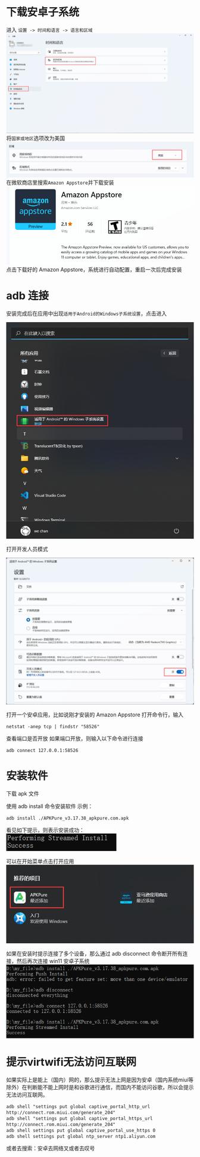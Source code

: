# 下载安卓子系统

进入 `设置 -> 时间和语言 -> 语言和区域`  
![使用win11安卓子系统-2022-03-17-16-30-41-20220317163036](https://raw.githubusercontent.com/chan-we/my_note/picbed/%E4%BD%BF%E7%94%A8win11%E5%AE%89%E5%8D%93%E5%AD%90%E7%B3%BB%E7%BB%9F-2022-03-17-16-30-41-20220317163036.png)  
将`国家或地区`选项改为美国
![使用win11安卓子系统-2022-03-17-16-33-04-20220317163301](https://raw.githubusercontent.com/chan-we/my_note/picbed/%E4%BD%BF%E7%94%A8win11%E5%AE%89%E5%8D%93%E5%AD%90%E7%B3%BB%E7%BB%9F-2022-03-17-16-33-04-20220317163301.png)  
在微软商店里搜索`Amazon Appstore`并下载安装  
![使用win11安卓子系统-2022-03-17-16-34-23-20220317163420](https://raw.githubusercontent.com/chan-we/my_note/picbed/%E4%BD%BF%E7%94%A8win11%E5%AE%89%E5%8D%93%E5%AD%90%E7%B3%BB%E7%BB%9F-2022-03-17-16-34-23-20220317163420.png)
点击下载好的 Amazon Appstore，系统进行自动配置，重启一次后完成安装

# adb 连接

安装完成后在应用中出现`适用于Android的Windows子系统设置`，点击进入

![使用win11安卓子系统-2022-03-17-16-38-22-20220317163819](https://raw.githubusercontent.com/chan-we/my_note/picbed/%E4%BD%BF%E7%94%A8win11%E5%AE%89%E5%8D%93%E5%AD%90%E7%B3%BB%E7%BB%9F-2022-03-17-16-38-22-20220317163819.png)

打开开发人员模式

![使用win11安卓子系统-2022-03-17-16-39-19-20220317163916](https://raw.githubusercontent.com/chan-we/my_note/picbed/%E4%BD%BF%E7%94%A8win11%E5%AE%89%E5%8D%93%E5%AD%90%E7%B3%BB%E7%BB%9F-2022-03-17-16-39-19-20220317163916.png)

打开一个安卓应用，比如说刚才安装的 Amazon Appstore
打开命令行，输入

```shell
netstat -anep tcp | findstr "58526"
```

查看端口是否开放
如果端口开放，则输入以下命令进行连接

```shell
adb connect 127.0.0.1:58526
```

# 安装软件

下载 apk 文件

使用 adb install 命令安装软件
示例：

```
adb install ./APKPure_v3.17.38_apkpure.com.apk
```

看见如下提示，则表示安装成功：  
![使用win11安卓子系统-2022-03-17-16-49-43-20220317164941](https://raw.githubusercontent.com/chan-we/my_note/picbed/%E4%BD%BF%E7%94%A8win11%E5%AE%89%E5%8D%93%E5%AD%90%E7%B3%BB%E7%BB%9F-2022-03-17-16-49-43-20220317164941.png)

可以在开始菜单点击打开应用  
![使用win11安卓子系统-2022-03-17-16-51-11-20220317165110](https://raw.githubusercontent.com/chan-we/my_note/picbed/%E4%BD%BF%E7%94%A8win11%E5%AE%89%E5%8D%93%E5%AD%90%E7%B3%BB%E7%BB%9F-2022-03-17-16-51-11-20220317165110.png)

如果在安装时提示连接了多个设备，那么通过 adb disconnect 命令断开所有连接，然后再次连接 win11 安卓子系统
![使用win11安卓子系统-2022-03-17-16-53-18-20220317165316](https://raw.githubusercontent.com/chan-we/my_note/picbed/%E4%BD%BF%E7%94%A8win11%E5%AE%89%E5%8D%93%E5%AD%90%E7%B3%BB%E7%BB%9F-2022-03-17-16-53-18-20220317165316.png)

# 提示virtwifi无法访问互联网
如果实际上是能上（国内）网的，那么提示无法上网是因为安卓（国内系统miui等除外）在判断能不能上网时是和谷歌进行通信，而国内不能访问谷歌，所以会提示无法访问互联网。
```
adb shell "settings put global captive_portal_http_url http://connect.rom.miui.com/generate_204"
adb shell "settings put global captive_portal_https_url http://connect.rom.miui.com/generate_204"
adb shell settings put global captive_portal_use_https 0
adb shell settings put global ntp_server ntp1.aliyun.com
```
或者去搜索：安卓去网络叉或者去叹号